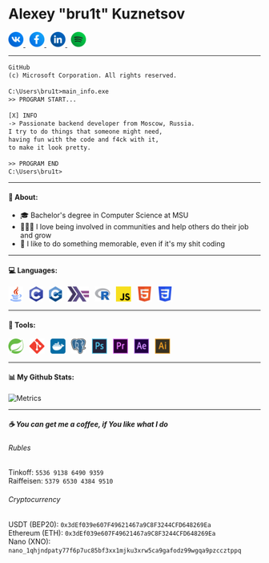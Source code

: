 # Alexey "bru1t" Kuznetsov


<a href="https://vk.com/bru1t" target="_blank" title="VK Page">
  <img height="30" alt="[VK Logo]" src="materials/media-icons/vk-circle-512x512.png" />
</a> &nbsp;

<a href="https://www.facebook.com/lexey.ov" target="_blank" title="Facebook Page">
  <img height="30" alt="[Facebook Logo]" src="materials/media-icons/facebook-circle-512x512.png" />
</a> &nbsp;

<a href="https://www.linkedin.com/in/bru1t" target="_blank" title="LinkedIn Page">
  <img height="30" alt="[LinkedIn Logo]" src="materials/media-icons/linkedin-circle-512x512.png" />
</a> &nbsp;

<a href="https://open.spotify.com/user/qlfeqhdjkznrcggijvyidxohq?si=42d180591660430a" target="_blank" title="Spotify Page">
  <img height="30" alt="[Spotify Logo]" src="materials/media-icons/spotify-circle-512x512.png" />
</a>

---

```
GitHub
(c) Microsoft Corporation. All rights reserved.

C:\Users\bru1t>main_info.exe
>> PROGRAM START...

[X] INFO
-> Passionate backend developer from Moscow, Russia.
I try to do things that someone might need,
having fun with the code and f4ck with it,
to make it look pretty.

>> PROGRAM END
C:\Users\bru1t>
```

---

#### 🤔 About:
- 🎓 Bachelor's degree in Computer Science at MSU
- 👨‍👦‍👦 I love being involved in communities and help others do their job and grow
- 🤘 I like to do something memorable, even if it's my shit coding

---

#### 💻 Languages:

<img height="30" alt="[Java Logo]" src="materials/lang-icons/java-512x512.png" /> &nbsp;
<img height="30" alt="[C Logo]" src="materials/lang-icons/c-464x512.png" /> &nbsp;
<img height="30" alt="[C++ Logo]" src="materials/lang-icons/cpp-440x512.png" /> &nbsp;
<img height="30" alt="[Haskell Logo]" src="materials/lang-icons/haskell-728x512.png" /> &nbsp;
<img height="30" alt="[R Logo]" src="materials/lang-icons/r-project-icon.svg" /> &nbsp;
<img height="30" alt="[JavaScript Logo]" src="materials/lang-icons/javascript-icon.svg" /> &nbsp;
<img height="30" alt="[HTML5 Logo]" src="materials/lang-icons/html5-icon.svg" /> &nbsp;
<img height="30" alt="[CSS3 Logo]" src="materials/lang-icons/css-icon.svg" />

---

#### 🧰 Tools:

<img height="30" alt="[Spring Logo]" src="materials/tools-icons/springio-icon.svg" /> &nbsp;
<img height="30" alt="[Git Logo]" src="materials/tools-icons/git-scm-icon.svg" /> &nbsp;
<img height="30" alt="[Docker Logo]" src="materials/tools-icons/docker-tile.svg" /> &nbsp;
<img height="30" alt="[PostgreSQL Logo]" src="materials/tools-icons/postgresql-icon.svg" /> &nbsp;
<img height="30" alt="[Photoshop Logo]" src="materials/tools-icons/photoshop-512x512.png" /> &nbsp;
<img height="30" alt="[Premier Pro Logo]" src="materials/tools-icons/premierpro-512x512.png" /> &nbsp;
<img height="30" alt="[After Effects Logo]" src="materials/tools-icons/aftereffects-512x512.png" /> &nbsp;
<img height="30" alt="[Illustrator Logo]" src="materials/tools-icons/illustrator-512x512.png" />

---

#### 📊 My Github Stats:

![Metrics](https://metrics.lecoq.io/bru1t?template=classic&base.header=0&base.activity=0&base.community=0&languages=1&languages.limit=8&languages.sections=most-used&languages.colors=github&languages.threshold=0%25&languages.indepth=false&languages.analysis.timeout=15&languages.categories=markup%2C%20programming&languages.recent.categories=markup%2C%20programming&languages.recent.load=300&languages.recent.days=14&config.timezone=Europe%2FMoscow)

---

##### ☕ You can get me a coffee, if You like what I do
###### Rubles

Tinkoff: `5536 9138 6490 9359`  
Raiffeisen: `5379 6530 4384 9510`

###### Cryptocurrency

USDT (BEP20): `0x3dEf039e607F49621467a9C8F3244CFD648269Ea`  
Ethereum (ETH): `0x3dEf039e607F49621467a9C8F3244CFD648269Ea`  
Nano (XNO): `nano_1qhjndpaty77f6p7uc85bf3xx1mjku3xrw5ca9gafodz99wgqa9pzccztppq`  
